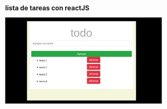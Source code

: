 ## lista de tareas con reactJS
![screenshot](https://github.com/xilen0x/todolist-2/blob/master/Screenshot%20from%202020-04-15%2016-56-56.png)

